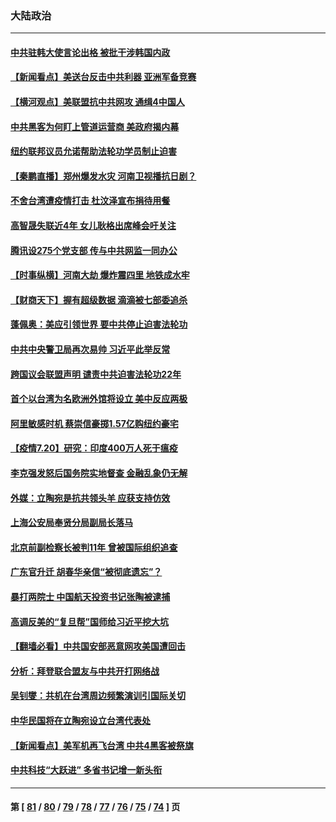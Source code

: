 ### 大陆政治
---
#### [中共驻韩大使言论出格 被批干涉韩国内政](../../pages/ncid277/n13103262.md) 
#### [【新闻看点】美送台反击中共利器 亚洲军备竞赛](../../pages/ncid277/n13102758.md) 
#### [【横河观点】美联盟抗中共网攻 通缉4中国人](../../pages/ncid277/n13102929.md) 
#### [中共黑客为何盯上管道运营商 美政府揭内幕](../../pages/ncid277/n13102645.md) 
#### [纽约联邦议员允诺帮助法轮功学员制止迫害](../../pages/ncid277/n13102907.md) 
#### [【秦鹏直播】郑州爆发水灾 河南卫视播抗日剧？](../../pages/ncid277/n13102882.md) 
#### [不舍台湾遭疫情打击 杜汶泽宣布捐待用餐](../../pages/ncid277/n13102588.md) 
#### [高智晟失联近4年 女儿耿格出席峰会吁关注](../../pages/ncid277/n13103182.md) 
#### [腾讯设275个党支部 传与中共网监一同办公](../../pages/ncid277/n13102260.md) 
#### [【时事纵横】河南大劫 爆炸震四里 地铁成水牢](../../pages/ncid277/n13102853.md) 
#### [【财商天下】握有超级数据 滴滴被七部委追杀](../../pages/ncid277/n13102299.md) 
#### [蓬佩奥：美应引领世界 要中共停止迫害法轮功](../../pages/ncid277/n13102781.md) 
#### [中共中央警卫局再次易帅 习近平此举反常](../../pages/ncid277/n13102313.md) 
#### [跨国议会联盟声明 谴责中共迫害法轮功22年](../../pages/ncid277/n13102310.md) 
#### [首个以台湾为名欧洲外馆将设立 美中反应两极](../../pages/ncid277/n13102224.md) 
#### [阿里敏感时机 蔡崇信豪掷1.57亿购纽约豪宅](../../pages/ncid277/n13102161.md) 
#### [【疫情7.20】研究：印度400万人死于瘟疫](../../pages/ncid277/n13101424.md) 
#### [李克强发怒后国务院实地督查 金融乱象仍无解](../../pages/ncid277/n13101262.md) 
#### [外媒：立陶宛是抗共领头羊 应获支持仿效](../../pages/ncid277/n13101407.md) 
#### [上海公安局奉贤分局副局长落马](../../pages/ncid277/n13101402.md) 
#### [北京前副检察长被判11年 曾被国际组织追查](../../pages/ncid277/n13101261.md) 
#### [广东官升迁 胡春华亲信“被彻底遗忘”？](../../pages/ncid277/n13100782.md) 
#### [暴打两院士 中国航天投资书记张陶被逮捕](../../pages/ncid277/n13100949.md) 
#### [高调反美的“复旦帮”国师给习近平挖大坑](../../pages/ncid277/n13099514.md) 
#### [【翻墙必看】中共国安部恶意网攻美国遭回击](../../pages/ncid277/n13100650.md) 
#### [分析：拜登联合盟友与中共开打网络战](../../pages/ncid277/n13100536.md) 
#### [吴钊燮：共机在台湾周边频繁演训引国际关切](../../pages/ncid277/n13100700.md) 
#### [中华民国将在立陶宛设立台湾代表处](../../pages/ncid277/n13100606.md) 
#### [【新闻看点】美军机再飞台湾 中共4黑客被祭旗](../../pages/ncid277/n13100116.md) 
#### [中共科技“大跃进” 多省书记增一新头衔](../../pages/ncid277/n13100113.md) 

---
#### 第 [ [81](./81.md) / [80](./80.md) / [79](./79.md) / [78](./78.md) / [77](./77.md) / [76](./76.md) / [75](./75.md) / [74](./74.md) ] 页

